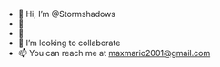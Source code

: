 - 👋 Hi, I’m @Stormshadows
- 👀  
- 🌱 
- 💞️ I’m looking to collaborate 
- 📫 You can reach me at maxmario2001@gmail.com

<!---
Stormshadows/Stormshadows is a ✨ special ✨ repository because its `README.md` (this file) appears on your GitHub profile.
You can click the Preview link to take a look at your changes.
--->
